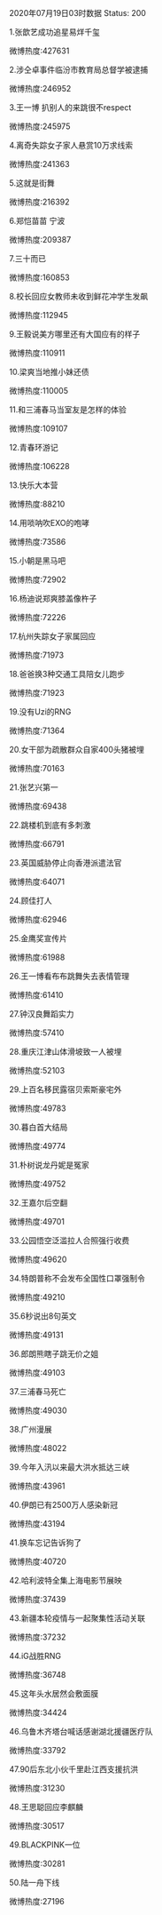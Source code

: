 2020年07月19日03时数据
Status: 200

1.张歆艺成功追星易烊千玺

微博热度:427631

2.涉仝卓事件临汾市教育局总督学被逮捕

微博热度:246952

3.王一博 扒别人的来跳很不respect

微博热度:245975

4.离奇失踪女子家人悬赏10万求线索

微博热度:241363

5.这就是街舞

微博热度:216392

6.郑恺苗苗 宁波

微博热度:209387

7.三十而已

微博热度:160853

8.校长回应女教师未收到鲜花冲学生发飙

微博热度:112945

9.王毅说美方哪里还有大国应有的样子

微博热度:110911

10.梁爽当地推小妹还债

微博热度:110005

11.和三浦春马当室友是怎样的体验

微博热度:109107

12.青春环游记

微博热度:106228

13.快乐大本营

微博热度:88210

14.用唢呐吹EXO的咆哮

微博热度:73586

15.小朝是黑马吧

微博热度:72902

16.杨迪说郑爽膝盖像杵子

微博热度:72226

17.杭州失踪女子家属回应

微博热度:71973

18.爸爸换3种交通工具陪女儿跑步

微博热度:71923

19.没有Uzi的RNG

微博热度:71364

20.女干部为疏散群众自家400头猪被埋

微博热度:70163

21.张艺兴第一

微博热度:69438

22.跳楼机到底有多刺激

微博热度:66791

23.英国威胁停止向香港派遣法官

微博热度:64071

24.顾佳打人

微博热度:62946

25.金鹰奖宣传片

微博热度:61988

26.王一博看布布跳舞失去表情管理

微博热度:61410

27.钟汉良舞蹈实力

微博热度:57410

28.重庆江津山体滑坡致一人被埋

微博热度:52103

29.上百名移民露宿贝索斯豪宅外

微博热度:49783

30.暮白首大结局

微博热度:49774

31.朴树说龙丹妮是冤家

微博热度:49752

32.王嘉尔后空翻

微博热度:49701

33.公园悟空泛滥拉人合照强行收费

微博热度:49620

34.特朗普称不会发布全国性口罩强制令

微博热度:49210

35.6秒说出8句英文

微博热度:49131

36.郎朗熊瞎子跳无价之姐

微博热度:49103

37.三浦春马死亡

微博热度:49030

38.广州漫展

微博热度:48022

39.今年入汛以来最大洪水抵达三峡

微博热度:43961

40.伊朗已有2500万人感染新冠

微博热度:43194

41.换车忘记告诉狗了

微博热度:40720

42.哈利波特全集上海电影节展映

微博热度:37439

43.新疆本轮疫情与一起聚集性活动关联

微博热度:37232

44.iG战胜RNG

微博热度:36748

45.这年头水居然会敷面膜

微博热度:34424

46.乌鲁木齐塔台喊话感谢湖北援疆医疗队

微博热度:33792

47.90后东北小伙千里赴江西支援抗洪

微博热度:31230

48.王思聪回应李麒麟

微博热度:30517

49.BLACKPINK一位

微博热度:30281

50.陆一舟下线

微博热度:27196

